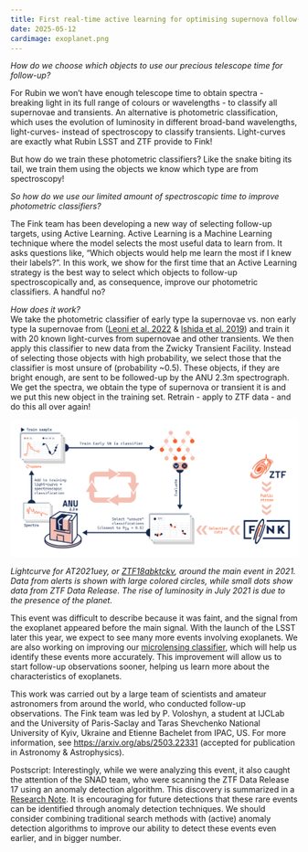 ```yaml
---
title: First real-time active learning for optimising supernova follow-up
date: 2025-05-12
cardimage: exoplanet.png
---
```


*How do we choose which objects to use our precious telescope time for follow-up?*
<!--more-->

For Rubin we won’t have enough telescope time to obtain spectra - breaking light in its full range of colours or wavelengths - to classify all supernovae and transients. An alternative is photometric classification, which uses the evolution of luminosity in different broad-band wavelengths, light-curves- instead of spectroscopy to classify transients. Light-curves are exactly what Rubin LSST and ZTF provide to Fink!

But how do we train these photometric classifiers?  Like the snake biting its tail, we train them using the objects we know which type are from spectroscopy!

*So how do we use our limited amount of spectroscopic time to improve photometric classifiers?*
<!--more-->

The Fink team has been developing a new way of selecting follow-up targets, using Active Learning. Active Learning is a Machine Learning technique where the model selects the most useful data to learn from. It asks questions like, “Which objects would help me learn the most if I knew their labels?”. In this work, we show for the first time that an Active Learning strategy is the best way to select which objects to follow-up spectroscopically and, as consequence,  improve our photometric classifiers. A handful no?


*How does it work?*  
We take the photometric classifier of early type Ia supernovae vs. non early type Ia supernovae from ([Leoni et al. 2022](https://www.aanda.org/articles/aa/full_html/2022/07/aa42715-21/aa42715-21.html) & [Ishida et al. 2019](https://academic.oup.com/mnras/article/483/1/2/5162860?login=false)) and train it with 20 known light-curves from supernovae and other transients. We then apply this classifier to new data from the Zwicky Transient Facility. Instead of selecting those objects with high probability, we select those that the classifier is most unsure of (probability ~0.5). These objects, if they are bright enough, are sent to be followed-up by the ANU 2.3m spectrograph. We get the spectra, we obtain the type of supernova or transient it is and we put this new object in the training set. Retrain - apply to ZTF data - and do this all over again!


![AL_Loop](images/AL_Loop.png)

_Lightcurve for AT2021uey, or [ZTF18abktckv](https://fink-portal.org/ZTF18abktckv), around the main event in 2021. Data from alerts is shown with large colored circles, while small dots show data from ZTF Data Release. The rise of luminosity in July 2021 is due to the presence of the planet._

This event was difficult to describe because it was faint, and the signal from the exoplanet appeared before the main signal. With the launch of the LSST later this year, we expect to see many more events involving exoplanets. We are also working on improving our [microlensing classifier](https://github.com/Professor-G/MicroLIA), which will help us identify these events more accurately. This improvement will allow us to start follow-up observations sooner, helping us learn more about the characteristics of exoplanets.

This work was carried out by a large team of scientists and amateur astronomers from around the world, who conducted follow-up observations. The Fink team was led by P. Voloshyn, a student at IJCLab and the University of Paris-Saclay and Taras Shevchenko National University of Kyiv, Ukraine and Etienne Bachelet from IPAC, US. For more information, see https://arxiv.org/abs/2503.22331 (accepted for publication in Astronomy & Astrophysics).

Postscript: Interestingly, while we were analyzing this event, it also caught the attention of the SNAD team, who were scanning the ZTF Data Release 17 using an anomaly detection algorithm. This discovery is summarized in a [Research Note](https://iopscience.iop.org/article/10.3847/2515-5172/ace9dd/ampdf). It is encouraging for future detections that these rare events can be identified through anomaly detection techniques. We should consider combining traditional search methods with (active) anomaly detection algorithms to improve our ability to detect these events even earlier, and in bigger number.
